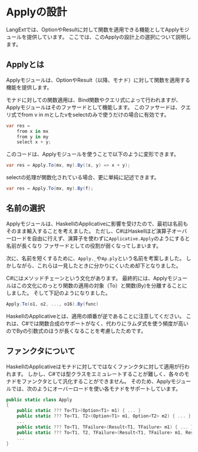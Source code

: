 Applyの設計
==========
LangExtでは、OptionやResultに対して関数を適用できる機能としてApplyモジュールを提供しています。
ここでは、このApplyの設計上の選択について説明します。

Applyとは
--------
Applyモジュールは、OptionやResult（以降、モナド）に対して関数を適用する機能を提供します。

モナドに対しての関数適用は、Bind関数やクエリ式によって行われますが、Applyモジュールはそのファサードとして機能します。
このファサードは、クエリ式でfrom v in mとしたvをselectのみで使うだけの場合に有効です。

```cs
var res =
    from x in mx
    from y in my
    select x + y;
```

このコードは、Applyモジュールを使うことで以下のように変形できます。

```cs
var res = Apply.To(mx, my).By((x, y) => x + y);
```

selectの処理が関数化されている場合、更に単純に記述できます。

```cs
var res = Apply.To(mx, my).By(f);
```

名前の選択
---------
Applyモジュールは、HaskellのApplicativeに影響を受けたので、最初は名前もそのまま輸入することを考えました。
ただし、C#はHaskellほど演算子オーバーロードを自由に行えず、演算子を使わずに`Applicative.Apply`のようにすると名前が長くなり
ファサードとしての役割が弱くなってしまいます。

次に、名前を短くするために、`Apply._`や`Ap.ply`という名前を考案しました。
しかしながら、これらは一見したときに分かりにくいため却下となりました。

C#にはメソッドチェーンという文化があります。
最終的には、Applyモジュールはこの文化にのっとり関数の適用の対象（To）と関数(By)を分離することにしました。
そして下記のようになりました。

```cs
Apply.To(o1, o2, ..., o16).By(func)
```

HaskellのApplicativeとは、適用の順番が逆であることに注意してください。
これは、C#では関数合成のサポートがなく、代わりにラムダ式を使う頻度が高いのでByの引数式のほうが長くなることを考慮したためです。

ファンクタについて
-------------
HaskellのApplicativeはモナドに対してではなくファンクタに対して適用が行われます。
しかし、C#では型クラスをエミュレートすることが難しく、各々のモナドをファンクタとして汎化することができません。
そのため、Applyモジュールでは、次のようにオーバーロードを使い各モナドをサポートしています。

```cs
public static class Apply
{
    public static ??? To<T1>(Option<T1> m1) { ... }
    public static ??? To<T1, T2>(Option<T1> m1, Option<T2> m2) { ... }
    ...
    public static ??? To<T1, TFailure>(Result<T1, TFailure> m1) { ... }
    public static ??? To<T1, T2, TFailure>(Result<T1, TFailure> m1, Result<T2, TFailure> m2) { ... }
    ...
}
```